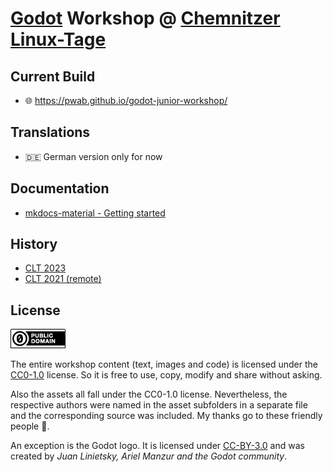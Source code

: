 # [Godot](https://godotengine.org/) Workshop @ [Chemnitzer Linux-Tage](https://chemnitzer.linux-tage.de)

## Current Build

- 🌐 https://pwab.github.io/godot-junior-workshop/

## Translations

- 🇩🇪 German version only for now

## Documentation

- [mkdocs-material - Getting started](https://squidfunk.github.io/mkdocs-material/getting-started/)

## History

- [CLT 2023](https://chemnitzer.linux-tage.de/2023/de/programm/junior)
- [CLT 2021 (remote)](https://chemnitzer.linux-tage.de/2021/de/programm/beitrag/134)

## License

![CC0 license badge](docs/assets/index/cc0_badge.png)

The entire workshop content (text, images and code) is licensed under the [CC0-1.0](https://creativecommons.org/share-your-work/public-domain/cc0/) license. So it is free to use, copy, modify and share without asking.

Also the assets all fall under the CC0-1.0 license. Nevertheless, the respective authors were named in the asset subfolders in a separate file and the corresponding source was included. My thanks go to these friendly people 💙.

An exception is the Godot logo. It is licensed under [CC-BY-3.0](https://creativecommons.org/licenses/by/3.0/) and was created by _Juan Linietsky, Ariel Manzur and the Godot community_.
